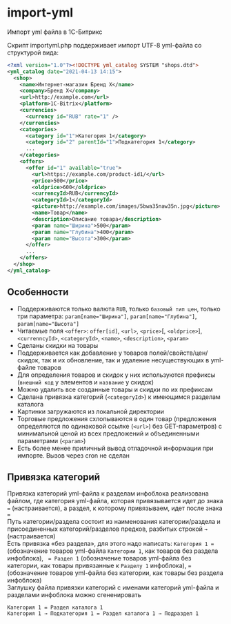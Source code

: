 # import-yml
Импорт yml файла в 1С-Битрикс

Скрипт importyml.php поддерживает импорт UTF-8 yml-файла со структурой вида:
```xml
<?xml version="1.0"?><!DOCTYPE yml_catalog SYSTEM "shops.dtd">
<yml_catalog date="2021-04-13 14:15">
  <shop>
    <name>Интернет-магазин Бренд X</name>
    <company>Бренд X</company>
    <url>http://example.com</url>
    <platform>1C-Bitrix</platform>
    <currencies>
      <currency id="RUB" rate="1" />
    </currencies>
    <categories>
      <category id="1">Категория 1</category>
      <category id="2" parentId="1">Подкатегория 1</category>
      ...
    </categories>
    <offers>
      <offer id="1" available="true">
        <url>https://example.com/product-id1/</url>
        <price>500</price>
        <oldprice>600</oldprice>
        <currencyId>RUB</currencyId>
        <categoryId>1</categoryId>
        <picture>http://example.com/images/5bwa35naw35n.jpg</picture>
        <name>Товар</name>
        <description>Описание товара</description>
        <param name="Ширина">500</param>
        <param name="Глубина">400</param>
        <param name="Высота">300</param>
      </offer>
      ...
    </offers>
  </shop>
</yml_catalog>
```

## Особенности
* Поддерживаются только валюта `RUB`, только `базовый тип цен`, только три параметра: `param[name="Ширина"]`, `param[name="Глубина"]`, `param[name="Высота"]`
* Читаемые поля `<offer>`: `offer[id]`, `<url>`, `<price>`[, `<oldprice>`], `<currenncyId>`, `<categoryId>`, `<name>`, `<description>`, `<param>`
* Сделаны скидки на товары
* Поддерживается как добавление у товаров полей/свойств/цен/скидок, так и их обновление, так и удаление несуществующих в yml-файле товаров
* Для определения товаров и скидок у них используются префиксы (`внешний код` у элементов и `название` у скидок)
* Можно удалить все созданные товары и скидки по их префиксам
* Сделана привязка категорий (`<categoryId>`) к имеющимся разделам каталога
* Картинки загружаются из локальной директории
* Торговые предложения схлопываются в один товар (предложения определяются по одинаковой ссылке (`<url>`) без GET-параметров) с минимальной ценой из всех предложений и объединенными параметрами (`<param>`)
* Есть более менее приличный вывод отладочной информации при импорте. Вызов через cron не сделан

## Привязка категорий
Привязка категорий yml-файла к разделам инфоблока реализована файлом, где категория yml-файла, которая привязывается идет до знака `=` (настраивается), а раздел, к которому привязываем, идет после знака `=`  
Путь категории/раздела состоит из наименования категории/раздела и присоединенных категорий/разделов предков, разбитых строкой ` → ` (настраивается)  
Есть привязка «без раздела», для этого надо написать: `Категория 1 = ` (обозначение товаров yml-файла `Категории 1`, как товаров без раздела инфоблока), ` = Раздел 1` (обозначение товаров yml-файла без категории, как товары привязанные к `Разделу 1` инфоблока), ` = ` (обозначение товаров yml-файла без категории, как товары без раздела инфоблока)  
Заглушку файла привязки категорий с именами категорий yml-файла и разделами инфоблока можно сгененировать  
  
```
Категория 1 = Раздел каталога 1
Категория 1 → Подкатегория 1 = Раздел каталога 1 → Подраздел 1
```

